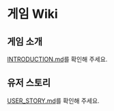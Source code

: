 # 게임 Wiki

## 게임 소개

[INTRODUCTION.md](./1.INTRODUCTION.md)를 확인해 주세요.

## 유저 스토리

[USER_STORY.md](./2.USER_STORY.md)를 확인해 주세요.
